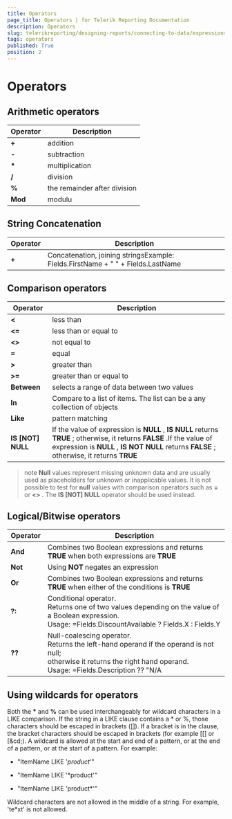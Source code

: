```yaml
---
title: Operators
page_title: Operators | for Telerik Reporting Documentation
description: Operators
slug: telerikreporting/designing-reports/connecting-to-data/expressions/expressions-reference/operators
tags: operators
published: True
position: 2
---
```


# Operators



## Arithmetic operators


| Operator | Description |
| ------ | ------ |
| __+__ |addition|
| __-__ |subtraction|
| __*__ |multiplication|
| __/__ |division|
| __%__ |the remainder after division|
| __Mod__ |modulu|




## String Concatenation


| Operator | Description |
| ------ | ------ |
| __+__ |Concatenation, joining stringsExample: Fields.FirstName + " " + Fields.LastName|




## Comparison operators


| Operator | Description |
| ------ | ------ |
| __<__ |less than|
| __<=__ |less than or equal to|
| __<>__ |not equal to|
| __=__ |equal|
| __>__ |greater than|
| __>=__ |greater than or equal to|
| __Between__ |selects a range of data between two values|
| __In__ |Compare to a list of items. The list can be a any collection of objects|
| __Like__ |pattern matching|
| __IS [NOT] NULL__ |If the value of expression is __NULL__ , __IS NULL__ returns __TRUE__ ; 						otherwise, it returns __FALSE__ .If the value of expression is __NULL__ , __IS NOT NULL__ returns __FALSE__ ; 			    	otherwise, it returns __TRUE__ |




>note  __Null__  values represent missing unknown data and are usually used as placeholders for unknown or inapplicable values.            It is not possible to test for  __null__  values with comparison operators such as  __=__  or  __<>__ .           The  __IS [NOT] NULL__  operator should be used instead.         


## Logical/Bitwise operators


| Operator | Description |
| ------ | ------ |
| __And__ |Combines two Boolean expressions and returns __TRUE__ when both expressions are __TRUE__ |
| __Not__ |Using __NOT__ negates an expression|
| __Or__ |Combines two Boolean expressions and returns __TRUE__ when either of the conditions is __TRUE__ |
| __?:__ |Conditional operator.<br/>            Returns one of two values depending on the value of a Boolean expression. <br/>            Usage: =Fields.DiscountAvailable ? Fields.X : Fields.Y|
| __??__ |Null-coalescing operator.<br/>            Returns the left-hand operand if the operand is not null; <br/>            otherwise it returns the right hand operand.  <br/>            Usage: =Fields.Description ?? "N/A|




## Using wildcards for operators

Both the __*__ and __%__ can be used interchangeably for wildcard characters 			in a LIKE comparison. If the string in a LIKE clause contains a * 			or %, those characters should be escaped in brackets ([]). If a 			bracket is in the clause, the bracket characters should be escaped 			in brackets (for example [[] or [&cd;). A wildcard is allowed 			at the start and end of a pattern, or at the end of a pattern, or 			at the start of a pattern. For example:

* "ItemName LIKE '*product*'"

* "ItemName LIKE '*product'"

* "ItemName LIKE 'product*'" 

Wildcard characters are not allowed in the middle of a string. 				For example, 'te*xt' is not allowed.
